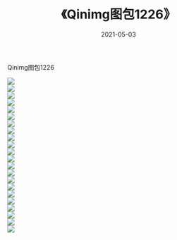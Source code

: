 ﻿---
layout: post
title:  《Qinimg图包1226》
date:   2021-05-03
img: http://imgx.orgx.ga/Qinimg图包/Qinimg图包1226/000.jpg
categories: [美女, 清纯, 唯美]
---

Qinimg图包1226

 ![](http://imgx.orgx.ga/Qinimg图包/Qinimg图包1226/001.jpg) <br>![](http://imgx.orgx.ga/Qinimg图包/Qinimg图包1226/002.jpg) <br>![](http://imgx.orgx.ga/Qinimg图包/Qinimg图包1226/003.jpg) <br>![](http://imgx.orgx.ga/Qinimg图包/Qinimg图包1226/004.jpg) <br>![](http://imgx.orgx.ga/Qinimg图包/Qinimg图包1226/005.jpg) <br>![](http://imgx.orgx.ga/Qinimg图包/Qinimg图包1226/006.jpg) <br>![](http://imgx.orgx.ga/Qinimg图包/Qinimg图包1226/007.jpg) <br>![](http://imgx.orgx.ga/Qinimg图包/Qinimg图包1226/008.jpg) <br>![](http://imgx.orgx.ga/Qinimg图包/Qinimg图包1226/009.jpg) <br>![](http://imgx.orgx.ga/Qinimg图包/Qinimg图包1226/010.jpg) <br>![](http://imgx.orgx.ga/Qinimg图包/Qinimg图包1226/011.jpg) <br>![](http://imgx.orgx.ga/Qinimg图包/Qinimg图包1226/012.jpg) <br>![](http://imgx.orgx.ga/Qinimg图包/Qinimg图包1226/013.jpg) <br>![](http://imgx.orgx.ga/Qinimg图包/Qinimg图包1226/014.jpg) <br>![](http://imgx.orgx.ga/Qinimg图包/Qinimg图包1226/015.jpg) <br>![](http://imgx.orgx.ga/Qinimg图包/Qinimg图包1226/016.jpg) <br>![](http://imgx.orgx.ga/Qinimg图包/Qinimg图包1226/017.jpg) <br>![](http://imgx.orgx.ga/Qinimg图包/Qinimg图包1226/018.jpg) <br>![](http://imgx.orgx.ga/Qinimg图包/Qinimg图包1226/019.jpg) <br>![](http://imgx.orgx.ga/Qinimg图包/Qinimg图包1226/020.jpg) <br>![](http://imgx.orgx.ga/Qinimg图包/Qinimg图包1226/021.jpg) <br>![](http://imgx.orgx.ga/Qinimg图包/Qinimg图包1226/022.jpg) <br>